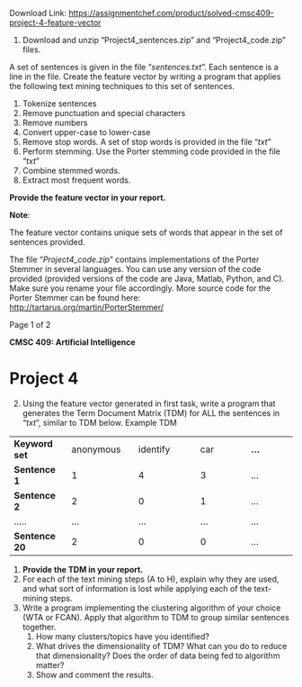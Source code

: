 Download Link: https://assignmentchef.com/product/solved-cmsc409-project-4-feature-vector
<br>



<ol>

 <li>Download and unzip “Project4_sentences.zip” and “Project4_code.zip” files.</li>

</ol>

A set of sentences is given in the file “<em>sentences.txt</em>”. Each sentence is a line in the file. Create the feature vector by writing a program that applies the following text mining techniques to this set of sentences.

<ol>

 <li>Tokenize sentences</li>

 <li>Remove punctuation and special characters</li>

 <li>Remove numbers</li>

 <li>Convert upper-case to lower-case</li>

 <li>Remove stop words. A set of stop words is provided in the file “<em>txt</em>”</li>

 <li>Perform stemming. Use the Porter stemming code provided in the file “<em>txt</em>”</li>

 <li>Combine stemmed words.</li>

 <li>Extract most frequent words.</li>

</ol>

<strong>Provide the feature vector in your report.</strong>

<strong>Note</strong>:

The feature vector contains unique sets of words that appear in the set of sentences provided.

The file “<em>Project4_code.zip</em>” contains implementations of the Porter Stemmer in several languages. You can use any version of the code provided (provided versions of the code are Java, Matlab, Python, and C). Make sure you rename your file accordingly. More source code for the Porter Stemmer can be found here: <a href="https://tartarus.org/martin/PorterStemmer/">http://tartarus.org/martin/PorterStemmer/</a>

Page 1 of 2

<strong>CMSC 409: Artificial Intelligence</strong>

<h1>Project 4</h1>

<ol start="2">

 <li>Using the feature vector generated in first task, write a program that generates the Term Document Matrix (TDM) for ALL the sentences in “<em>txt</em>”, similar to TDM below. Example TDM</li>

</ol>

<table width="629">

 <tbody>

  <tr>

   <td width="102"><strong>Keyword set</strong></td>

   <td width="122">anonymous</td>

   <td width="141">identify</td>

   <td width="136">car</td>

   <td width="129"><strong>…</strong></td>

  </tr>

  <tr>

   <td width="102"><strong>Sentence 1</strong></td>

   <td width="122">1</td>

   <td width="141">4</td>

   <td width="136">3</td>

   <td width="129">…</td>

  </tr>

  <tr>

   <td width="102"><strong>Sentence 2</strong></td>

   <td width="122">2</td>

   <td width="141">0</td>

   <td width="136">1</td>

   <td width="129">…</td>

  </tr>

  <tr>

   <td width="102">…..</td>

   <td width="122">…</td>

   <td width="141">…</td>

   <td width="136">…</td>

   <td width="129">…</td>

  </tr>

  <tr>

   <td width="102"><strong>Sentence 20</strong></td>

   <td width="122">2</td>

   <td width="141">0</td>

   <td width="136">0</td>

   <td width="129">…</td>

  </tr>

 </tbody>

</table>




<ol>

 <li><strong>Provide the TDM in your report.</strong></li>

 <li>For each of the text mining steps (A to H), explain why they are used, and what sort of information is lost while applying each of the text-mining steps.</li>

 <li>Write a program implementing the clustering algorithm of your choice (WTA or FCAN). Apply that algorithm to TDM to group similar sentences together.

  <ol>

   <li>How many clusters/topics have you identified?</li>

   <li>What drives the dimensionality of TDM? What can you do to reduce that dimensionality? Does the order of data being fed to algorithm matter?</li>

   <li>Show and comment the results.</li>

  </ol></li>

</ol>


